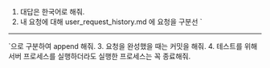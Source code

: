 <!------------------------------------------------------------------------------------
   Add Rules to this file or a short description and have Kiro refine them for you:   
-------------------------------------------------------------------------------------> 
1. 대답은 한국어로 해줘.
2. 내 요청에 대해 user_request_history.md 에 요청을 구분선 `

------

`으로 구분하여 append 해줘.
3. 요청을 완성했을 때는 커밋을 해줘.
4. 테스트를 위해 서버 프로세스를 실행하더라도 실행한 프로세스는 꼭 종료해줘.
